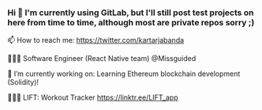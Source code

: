 ### Hi 👋 I'm currently using GitLab, but I'll still post test projects on here from time to time, although most are private repos sorry ;)

📫 How to reach me: https://twitter.com/kartarjabanda

<!--
**ksinghj/ksinghj** is a ✨ _special_ ✨ repository because its `README.md` (this file) appears on your GitHub profile.

Here are some ideas to get you started:

- 🔭 I’m currently working on ...
- 🌱 I’m currently learning ...
- 👯 I’m looking to collaborate on ...
- 🤔 I’m looking for help with ...
- 💬 Ask me about ...
- 📫 How to reach me: ...
- 😄 Pronouns: ...
- ⚡ Fun fact: ...
-->

💁🏽‍♀️ Software Engineer (React Native team) @Missguided

🔭 I’m currently working on: Learning Ethereum blockchain development (Solidity)!

🏋🏽‍♂️ LIFT: Workout Tracker https://linktr.ee/LIFT_app
